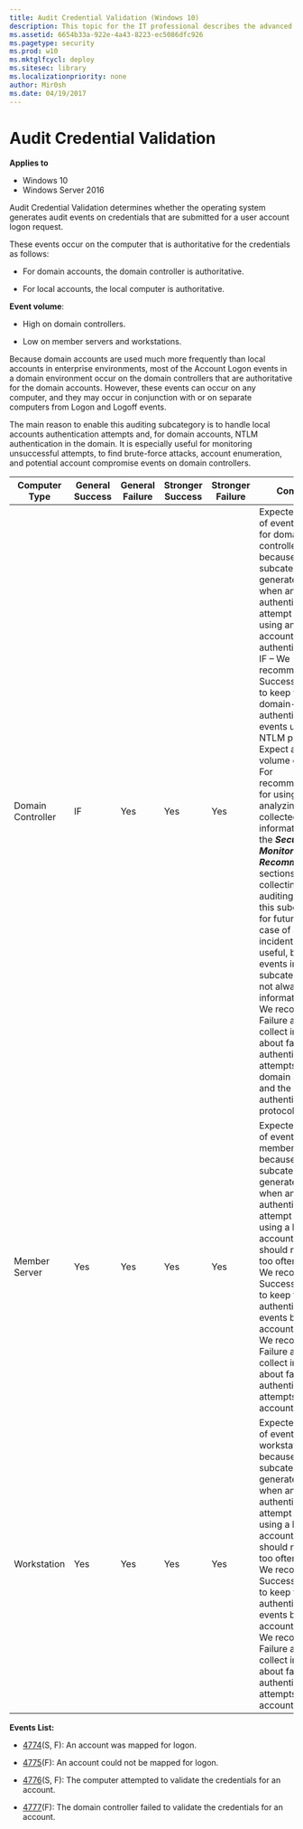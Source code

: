 ```yaml
---
title: Audit Credential Validation (Windows 10)
description: This topic for the IT professional describes the advanced security audit policy setting, Audit Credential Validation, which determines whether the operating system generates audit events on credentials that are submitted for a user account logon request.
ms.assetid: 6654b33a-922e-4a43-8223-ec5086dfc926
ms.pagetype: security
ms.prod: w10
ms.mktglfcycl: deploy
ms.sitesec: library
ms.localizationpriority: none
author: Mir0sh
ms.date: 04/19/2017
---
```


# Audit Credential Validation

**Applies to**
-   Windows 10
-   Windows Server 2016


Audit Credential Validation determines whether the operating system generates audit events on credentials that are submitted for a user account logon request.

These events occur on the computer that is authoritative for the credentials as follows:

-   For domain accounts, the domain controller is authoritative.

-   For local accounts, the local computer is authoritative.

**Event volume**:

-   High on domain controllers.

-   Low on member servers and workstations.

Because domain accounts are used much more frequently than local accounts in enterprise environments, most of the Account Logon events in a domain environment occur on the domain controllers that are authoritative for the domain accounts. However, these events can occur on any computer, and they may occur in conjunction with or on separate computers from Logon and Logoff events.

The main reason to enable this auditing subcategory is to handle local accounts authentication attempts and, for domain accounts, NTLM authentication in the domain. It is especially useful for monitoring unsuccessful attempts, to find brute-force attacks, account enumeration, and potential account compromise events on domain controllers.

| Computer Type     | General Success | General Failure | Stronger Success | Stronger Failure | Comments                                                                                                                                                                                                                                                                                                                                                                                                                                                                                                                                                                                                                                                                                                                                                                                                                                                     |
|-------------------|-----------------|-----------------|------------------|------------------|--------------------------------------------------------------------------------------------------------------------------------------------------------------------------------------------------------------------------------------------------------------------------------------------------------------------------------------------------------------------------------------------------------------------------------------------------------------------------------------------------------------------------------------------------------------------------------------------------------------------------------------------------------------------------------------------------------------------------------------------------------------------------------------------------------------------------------------------------------------|
| Domain Controller | IF              | Yes             | Yes              | Yes              | Expected volume of events is high for domain controllers, because this subcategory will generate events when an authentication attempt is made using any domain account and NTLM authentication. <br>IF – We recommend Success auditing to keep track of domain-account authentication events using the NTLM protocol. Expect a high volume of events. For recommendations for using and analyzing the collected information, see the ***Security Monitoring Recommendations*** sections. Just collecting Success auditing events in this subcategory for future use in case of a security incident is not very useful, because events in this subcategory are not always informative.<br>We recommend Failure auditing, to collect information about failed authentication attempts using domain accounts and the NTLM authentication protocol. |
| Member Server     | Yes             | Yes             | Yes              | Yes              | Expected volume of events is low for member servers, because this subcategory will generate events when an authentication attempt is made using a local account, which should not happen too often.<br>We recommend Success auditing, to keep track of authentication events by local accounts.<br>We recommend Failure auditing, to collect information about failed authentication attempts by local accounts.                                                                                                                                                                                                                                                                                                                                                                                                                                 |
| Workstation       | Yes             | Yes             | Yes              | Yes              | Expected volume of events is low for workstations, because this subcategory will generate events when an authentication attempt is made using a local account, which should not happen too often.<br>We recommend Success auditing, to keep track of authentication events by local accounts.<br>We recommend Failure auditing, to collect information about failed authentication attempts by local accounts.                                                                                                                                                                                                                                                                                                                                                                                                                                   |

**Events List:**

-   [4774](event-4774.md)(S, F): An account was mapped for logon.

-   [4775](event-4775.md)(F): An account could not be mapped for logon.

-   [4776](event-4776.md)(S, F): The computer attempted to validate the credentials for an account.

-   [4777](event-4777.md)(F): The domain controller failed to validate the credentials for an account.

